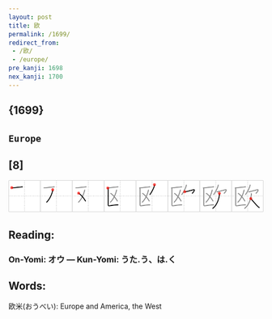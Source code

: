 ```yaml
---
layout: post
title: 欧
permalink: /1699/
redirect_from:
 - /欧/
 - /europe/
pre_kanji: 1698
nex_kanji: 1700
---
```


## {1699}

## `Europe`

## [8]

<div class="stroke"><img src="../images/E6ACA7.png" /></div>

## Reading:

### On-Yomi: オウ &mdash; Kun-Yomi: うた.う、は.く

## Words:

欧米(おうべい): Europe and America, the West
